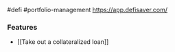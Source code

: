 #defi #portfolio-management 
https://app.defisaver.com/

### Features
- [[Take out a collateralized loan]]